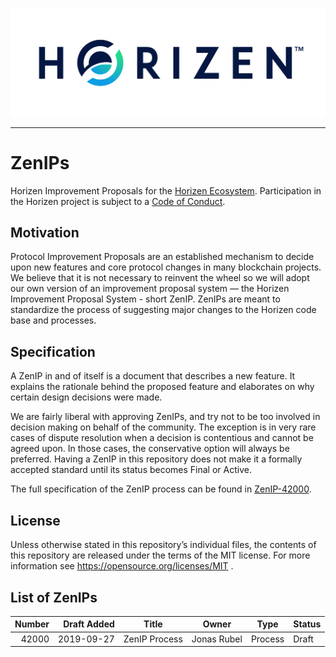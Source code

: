 ![image](ZenIP-42000/ZenIP-42000-1.png)

*****

# ZenIPs

Horizen Improvement Proposals for the [Horizen Ecosystem](https://www.horizen.global).
Participation in the Horizen project is subject to a [Code of Conduct](https://github.com/ZencashOfficial/zenips/blob/master/code_of_conduct.md).

## Motivation

Protocol Improvement Proposals are an established mechanism to decide upon new features and core protocol changes in many blockchain projects.
We believe that it is not necessary to reinvent the wheel so we will adopt our own version of an improvement proposal system — the Horizen Improvement Proposal System - short ZenIP.
ZenIPs are meant to standardize the process of suggesting major changes to the Horizen code base and processes.

## Specification

A ZenIP in and of itself is a document that describes a new feature. It explains the rationale behind the proposed feature and elaborates on why certain design decisions were made.

We are fairly liberal with approving ZenIPs, and try not to be too involved in decision making on behalf of the community. The exception is in very rare cases of dispute resolution when a decision is contentious and cannot be agreed upon. In those cases, the conservative option will always be preferred.
Having a ZenIP in this repository does not make it a formally accepted standard until its status becomes Final or Active.

The full specification of the ZenIP process can be found in [ZenIP-42000](https://github.com/ZencashOfficial/zenips/blob/master/zenip-42000.md).

## License

Unless otherwise stated in this repository’s individual files, the contents of this repository are released under the terms of the MIT license. For more information see https://opensource.org/licenses/MIT .

## List of ZenIPs

| Number | Draft Added | Title         | Owner       | Type    | Status |
| -----: | ----------: | ------------- | ----------- | ------- | ------ |
| 42000  |  2019-09-27 | ZenIP Process | Jonas Rubel | Process | Draft  |